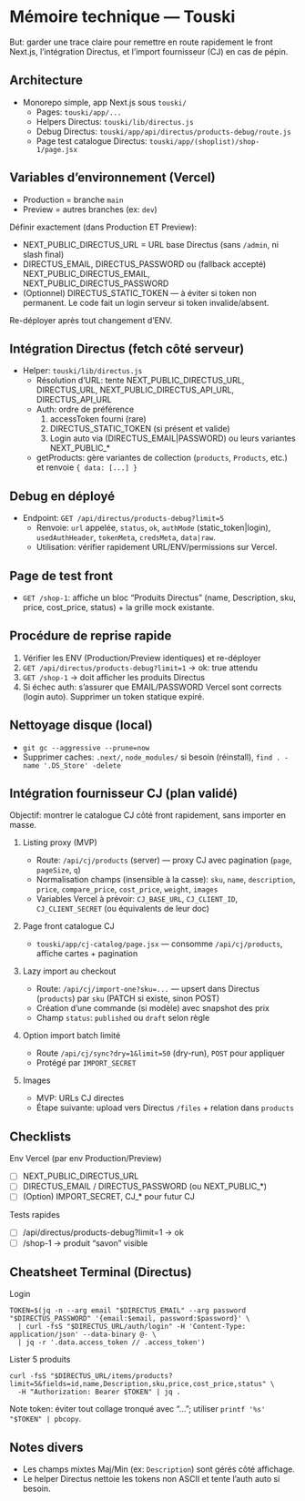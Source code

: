 # Mémoire technique — Touski

But: garder une trace claire pour remettre en route rapidement le front Next.js, l’intégration Directus, et l’import fournisseur (CJ) en cas de pépin.

## Architecture

- Monorepo simple, app Next.js sous `touski/`
  - Pages: `touski/app/...`
  - Helpers Directus: `touski/lib/directus.js`
  - Debug Directus: `touski/app/api/directus/products-debug/route.js`
  - Page test catalogue Directus: `touski/app/(shoplist)/shop-1/page.jsx`

## Variables d’environnement (Vercel)

- Production = branche `main`
- Preview = autres branches (ex: `dev`)

Définir exactement (dans Production ET Preview):

- NEXT_PUBLIC_DIRECTUS_URL = URL base Directus (sans `/admin`, ni slash final)
- DIRECTUS_EMAIL, DIRECTUS_PASSWORD ou (fallback accepté) NEXT_PUBLIC_DIRECTUS_EMAIL, NEXT_PUBLIC_DIRECTUS_PASSWORD
- (Optionnel) DIRECTUS_STATIC_TOKEN — à éviter si token non permanent. Le code fait un login serveur si token invalide/absent.

Re-déployer après tout changement d’ENV.

## Intégration Directus (fetch côté serveur)

- Helper: `touski/lib/directus.js`
  - Résolution d’URL: tente NEXT_PUBLIC_DIRECTUS_URL, DIRECTUS_URL, NEXT_PUBLIC_DIRECTUS_API_URL, DIRECTUS_API_URL
  - Auth: ordre de préférence
    1) accessToken fourni (rare)
    2) DIRECTUS_STATIC_TOKEN (si présent et valide)
    3) Login auto via (DIRECTUS_EMAIL|PASSWORD) ou leurs variantes NEXT_PUBLIC_*
  - getProducts: gère variantes de collection (`products`, `Products`, etc.) et renvoie `{ data: [...] }`

## Debug en déployé

- Endpoint: `GET /api/directus/products-debug?limit=5`
  - Renvoie: `url` appelée, `status`, `ok`, `authMode` (static_token|login), `usedAuthHeader`, `tokenMeta`, `credsMeta`, `data|raw`.
  - Utilisation: vérifier rapidement URL/ENV/permissions sur Vercel.

## Page de test front

- `GET /shop-1`: affiche un bloc “Produits Directus” (name, Description, sku, price, cost_price, status) + la grille mock existante.

## Procédure de reprise rapide

1) Vérifier les ENV (Production/Preview identiques) et re-déployer
2) `GET /api/directus/products-debug?limit=1` → ok: true attendu
3) `GET /shop-1` → doit afficher les produits Directus
4) Si échec auth: s’assurer que EMAIL/PASSWORD Vercel sont corrects (login auto). Supprimer un token statique expiré.

## Nettoyage disque (local)

- `git gc --aggressive --prune=now`
- Supprimer caches: `.next/`, `node_modules/` si besoin (réinstall), `find . -name '.DS_Store' -delete`

## Intégration fournisseur CJ (plan validé)

Objectif: montrer le catalogue CJ côté front rapidement, sans importer en masse.

1) Listing proxy (MVP)
   - Route: `/api/cj/products` (server) — proxy CJ avec pagination (`page`, `pageSize`, `q`)
   - Normalisation champs (insensible à la casse): `sku`, `name`, `description`, `price`, `compare_price`, `cost_price`, `weight`, `images`
   - Variables Vercel à prévoir: `CJ_BASE_URL`, `CJ_CLIENT_ID`, `CJ_CLIENT_SECRET` (ou équivalents de leur doc)

2) Page front catalogue CJ
   - `touski/app/cj-catalog/page.jsx` — consomme `/api/cj/products`, affiche cartes + pagination

3) Lazy import au checkout
   - Route: `/api/cj/import-one?sku=...` — upsert dans Directus (`products`) par `sku` (PATCH si existe, sinon POST)
   - Création d’une commande (si modèle) avec snapshot des prix
   - Champ `status`: `published` ou `draft` selon règle

4) Option import batch limité
   - Route `/api/cj/sync?dry=1&limit=50` (dry-run), `POST` pour appliquer
   - Protégé par `IMPORT_SECRET`

5) Images
   - MVP: URLs CJ directes
   - Étape suivante: upload vers Directus `/files` + relation dans `products`

## Checklists

Env Vercel (par env Production/Preview)
- [ ] NEXT_PUBLIC_DIRECTUS_URL
- [ ] DIRECTUS_EMAIL / DIRECTUS_PASSWORD (ou NEXT_PUBLIC_*)
- [ ] (Option) IMPORT_SECRET, CJ_* pour futur CJ

Tests rapides
- [ ] /api/directus/products-debug?limit=1 → ok
- [ ] /shop-1 → produit “savon” visible

## Cheatsheet Terminal (Directus)

Login
```
TOKEN=$(jq -n --arg email "$DIRECTUS_EMAIL" --arg password "$DIRECTUS_PASSWORD" '{email:$email, password:$password}' \
  | curl -fsS "$DIRECTUS_URL/auth/login" -H 'Content-Type: application/json' --data-binary @- \
  | jq -r '.data.access_token // .access_token')
```

Lister 5 produits
```
curl -fsS "$DIRECTUS_URL/items/products?limit=5&fields=id,name,Description,sku,price,cost_price,status" \
  -H "Authorization: Bearer $TOKEN" | jq .
```

Note token: éviter tout collage tronqué avec “…”; utiliser `printf '%s' "$TOKEN" | pbcopy`.

## Notes divers

- Les champs mixtes Maj/Min (ex: `Description`) sont gérés côté affichage.
- Le helper Directus nettoie les tokens non ASCII et tente l’auth auto si besoin.

